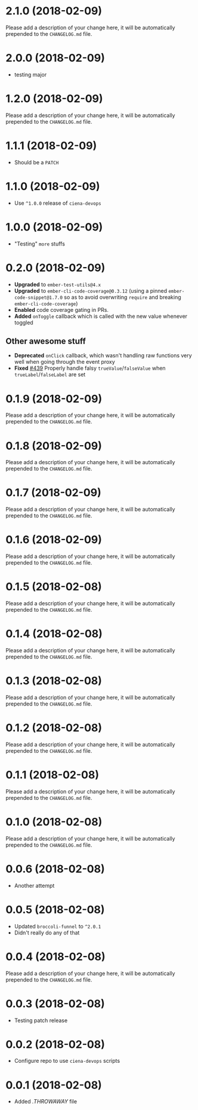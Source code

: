 # 2.1.0 (2018-02-09)
Please add a description of your change here, it will be automatically prepended to the `CHANGELOG.md` file.


# 2.0.0 (2018-02-09)
* testing major


# 1.2.0 (2018-02-09)
Please add a description of your change here, it will be automatically prepended to the `CHANGELOG.md` file.


# 1.1.1 (2018-02-09)
* Should be a `PATCH`


# 1.1.0 (2018-02-09)
* Use `^1.0.0` release of `ciena-devops`

# 1.0.0 (2018-02-09)
* "Testing" `more` stuffs


# 0.2.0 (2018-02-09)
* **Upgraded** to `ember-test-utils@4.x`
* **Upgraded** to `ember-cli-code-coverage@0.3.12` (using a pinned `ember-code-snippet@1.7.0` so as to avoid overwriting `require` and breaking `ember-cli-code-coverage`)
* **Enabled** code coverage gating in PRs. 
* **Added** `onToggle` callback which is called with the new value whenever toggled

## Other awesome stuff

* **Deprecated** `onClick` callback, which wasn't handling raw functions very well when going through the event proxy
* **Fixed** [#439](https://github.com/ciena-frost/ember-frost-core/issues/439) Properly handle falsy `trueValue`/`falseValue` when `trueLabel`/`falseLabel` are set

# 0.1.9 (2018-02-09)
Please add a description of your change here, it will be automatically prepended to the `CHANGELOG.md` file.


# 0.1.8 (2018-02-09)
Please add a description of your change here, it will be automatically prepended to the `CHANGELOG.md` file.


# 0.1.7 (2018-02-09)
Please add a description of your change here, it will be automatically prepended to the `CHANGELOG.md` file.


# 0.1.6 (2018-02-09)
Please add a description of your change here, it will be automatically prepended to the `CHANGELOG.md` file.


# 0.1.5 (2018-02-08)
Please add a description of your change here, it will be automatically prepended to the `CHANGELOG.md` file.


# 0.1.4 (2018-02-08)
Please add a description of your change here, it will be automatically prepended to the `CHANGELOG.md` file.


# 0.1.3 (2018-02-08)
Please add a description of your change here, it will be automatically prepended to the `CHANGELOG.md` file.


# 0.1.2 (2018-02-08)
Please add a description of your change here, it will be automatically prepended to the `CHANGELOG.md` file.


# 0.1.1 (2018-02-08)
Please add a description of your change here, it will be automatically prepended to the `CHANGELOG.md` file.


# 0.1.0 (2018-02-08)
Please add a description of your change here, it will be automatically prepended to the `CHANGELOG.md` file.


# 0.0.6 (2018-02-08)
* Another attempt


# 0.0.5 (2018-02-08)
* Updated `broccoli-funnel` to `^2.0.1`
* Didn't really do any of that


# 0.0.4 (2018-02-08)
Please add a description of your change here, it will be automatically prepended to the `CHANGELOG.md` file.


# 0.0.3 (2018-02-08)
* Testing patch release

# 0.0.2 (2018-02-08)
* Configure repo to use `ciena-devops` scripts


# 0.0.1 (2018-02-08)
* Added _.THROWAWAY_ file



